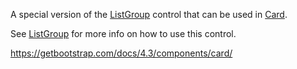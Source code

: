 A special version of the [ListGroup](~/controls/bootstrap4/ListGroup) control that can be used in [Card](~/controls/bootstrap4/Card).

See [ListGroup](~/controls/bootstrap4/ListGroup) for more info on how to use this control.

<https://getbootstrap.com/docs/4.3/components/card/>
